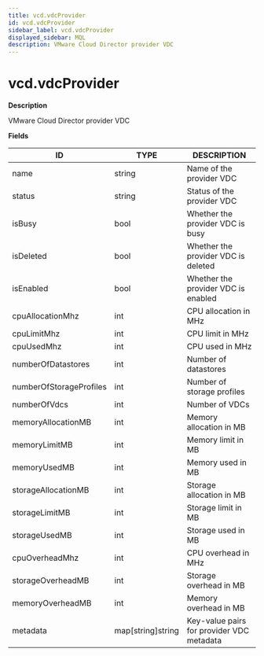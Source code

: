 ```yaml
---
title: vcd.vdcProvider
id: vcd.vdcProvider
sidebar_label: vcd.vdcProvider
displayed_sidebar: MQL
description: VMware Cloud Director provider VDC
---
```


# vcd.vdcProvider

**Description**

VMware Cloud Director provider VDC

**Fields**

| ID                      | TYPE              | DESCRIPTION                               |
| ----------------------- | ----------------- | ----------------------------------------- |
| name                    | string            | Name of the provider VDC                  |
| status                  | string            | Status of the provider VDC                |
| isBusy                  | bool              | Whether the provider VDC is busy          |
| isDeleted               | bool              | Whether the provider VDC is deleted       |
| isEnabled               | bool              | Whether the provider VDC is enabled       |
| cpuAllocationMhz        | int               | CPU allocation in MHz                     |
| cpuLimitMhz             | int               | CPU limit in MHz                          |
| cpuUsedMhz              | int               | CPU used in MHz                           |
| numberOfDatastores      | int               | Number of datastores                      |
| numberOfStorageProfiles | int               | Number of storage profiles                |
| numberOfVdcs            | int               | Number of VDCs                            |
| memoryAllocationMB      | int               | Memory allocation in MB                   |
| memoryLimitMB           | int               | Memory limit in MB                        |
| memoryUsedMB            | int               | Memory used in MB                         |
| storageAllocationMB     | int               | Storage allocation in MB                  |
| storageLimitMB          | int               | Storage limit in MB                       |
| storageUsedMB           | int               | Storage used in MB                        |
| cpuOverheadMhz          | int               | CPU overhead in MHz                       |
| storageOverheadMB       | int               | Storage overhead in MB                    |
| memoryOverheadMB        | int               | Memory overhead in MB                     |
| metadata                | map[string]string | Key-value pairs for provider VDC metadata |

